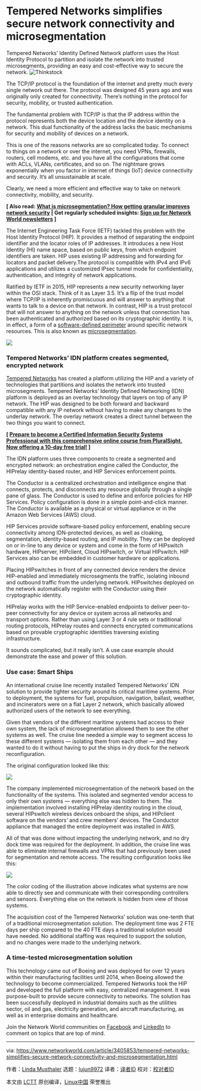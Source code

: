 [#]: collector: (lujun9972)
[#]: translator: ( )
[#]: reviewer: ( )
[#]: publisher: ( )
[#]: url: ( )
[#]: subject: (Tempered Networks simplifies secure network connectivity and microsegmentation)
[#]: via: (https://www.networkworld.com/article/3405853/tempered-networks-simplifies-secure-network-connectivity-and-microsegmentation.html)
[#]: author: (Linda Musthaler https://www.networkworld.com/author/Linda-Musthaler/)

Tempered Networks simplifies secure network connectivity and microsegmentation
======
Tempered Networks’ Identity Defined Network platform uses the Host Identity Protocol to partition and isolate the network into trusted microsegments, providing an easy and cost-effective way to secure the network.
![Thinkstock][1]

The TCP/IP protocol is the foundation of the internet and pretty much every single network out there. The protocol was designed 45 years ago and was originally only created for connectivity. There’s nothing in the protocol for security, mobility, or trusted authentication.

The fundamental problem with TCP/IP is that the IP address within the protocol represents both the device location and the device identity on a network. This dual functionality of the address lacks the basic mechanisms for security and mobility of devices on a network.

This is one of the reasons networks are so complicated today. To connect to things on a network or over the internet, you need VPNs, firewalls, routers, cell modems, etc. and you have all the configurations that come with ACLs, VLANs, certificates, and so on. The nightmare grows exponentially when you factor in internet of things (IoT) device connectivity and security. It’s all unsustainable at scale.

Clearly, we need a more efficient and effective way to take on network connectivity, mobility, and security.

**[ Also read: [What is microsegmentation? How getting granular improves network security][2] | Get regularly scheduled insights: [Sign up for Network World newsletters][3] ]**

The Internet Engineering Task Force (IETF) tackled this problem with the Host Identity Protocol (HIP). It provides a method of separating the endpoint identifier and the locator roles of IP addresses. It introduces a new Host Identity (HI) name space, based on public keys, from which endpoint identifiers are taken. HIP uses existing IP addressing and forwarding for locators and packet delivery.The protocol is compatible with IPv4 and IPv6 applications and utilizes a customized IPsec tunnel mode for confidentiality, authentication, and integrity of network applications.

Ratified by IETF in 2015, HIP represents a new security networking layer within the OSI stack. Think of it as Layer 3.5. It’s a flip of the trust model where TCP/IP is inherently promiscuous and will answer to anything that wants to talk to a device on that network. In contrast, HIP is a trust protocol that will not answer to anything on the network unless that connection has been authenticated and authorized based on its cryptographic identity. It is, in effect, a form of a [software-defined perimeter][4] around specific network resources. This is also known as [microsegmentation][5].

![][6]

### Tempered Networks’ IDN platform creates segmented, encrypted network

[Tempered Networks][7] has created a platform utilizing the HIP and a variety of technologies that partitions and isolates the network into trusted microsegments. Tempered Networks’ Identity Defined Networking (IDN) platform is deployed as an overlay technology that layers on top of any IP network. The HIP was designed to be both forward and backward compatible with any IP network without having to make any changes to the underlay network. The overlay network creates a direct tunnel between the two things you want to connect.

**[ [Prepare to become a Certified Information Security Systems Professional with this comprehensive online course from PluralSight. Now offering a 10-day free trial!][8] ]**

The IDN platform uses three components to create a segmented and encrypted network: an orchestration engine called the Conductor, the HIPrelay identity-based router, and HIP Services enforcement points.

The Conductor is a centralized orchestration and intelligence engine that connects, protects, and disconnects any resource globally through a single pane of glass. The Conductor is used to define and enforce policies for HIP Services. Policy configuration is done in a simple point-and-click manner. The Conductor is available as a physical or virtual appliance or in the Amazon Web Services (AWS) cloud.

HIP Services provide software-based policy enforcement, enabling secure connectivity among IDN-protected devices, as well as cloaking, segmentation, identity-based routing, and IP mobility. They can be deployed on or in-line to any device or system and come in the form of HIPswitch hardware, HIPserver, HIPclient, Cloud HIPswitch, or Virtual HIPswitch. HIP Services also can be embedded in customer hardware or applications.

Placing HIPswitches in front of any connected device renders the device HIP-enabled and immediately microsegments the traffic, isolating inbound and outbound traffic from the underlying network. HIPswitches deployed on the network automatically register with the Conductor using their cryptographic identity.

HIPrelay works with the HIP Service-enabled endpoints to deliver peer-to-peer connectivity for any device or system across all networks and transport options. Rather than using Layer 3 or 4 rule sets or traditional routing protocols, HIPrelay routes and connects encrypted communications based on provable cryptographic identities traversing existing infrastructure.

It sounds complicated, but it really isn’t. A use case example should demonstrate the ease and power of this solution.

### Use case: Smart Ships

An international cruise line recently installed Tempered Networks’ IDN solution to provide tighter security around its critical maritime systems. Prior to deployment, the systems for fuel, propulsion, navigation, ballast, weather, and incinerators were on a flat Layer 2 network, which basically allowed authorized users of the network to see everything.

Given that vendors of the different maritime systems had access to their own system, the lack of microsegmentation allowed them to see the other systems as well. The cruise line needed a simple way to segment access to these different systems — isolating them from each other — and they wanted to do it without having to put the ships in dry dock for the network reconfiguration.

The original configuration looked like this:

![][9]

The company implemented microsegmentation of the network based on the functionality of the systems. This isolated and segmented vendor access to only their own systems — everything else was hidden to them. The implementation involved installing HIPrelay identity routing in the cloud, several HIPswitch wireless devices onboard the ships, and HIPclient software on the vendors’ and crew members’ devices. The Conductor appliance that managed the entire deployment was installed in AWS.

All of that was done without impacting the underlying network, and no dry dock time was required for the deployment. In addition, the cruise line was able to eliminate internal firewalls and VPNs that had previously been used for segmentation and remote access. The resulting configuration looks like this:

![][10]

The color coding of the illustration above indicates what systems are now able to directly see and communicate with their corresponding controllers and sensors. Everything else on the network is hidden from view of those systems.

The acquisition cost of the Tempered Networks’ solution was one-tenth that of a traditional microsegmentation solution. The deployment time was 2 FTE days per ship compared to the 40 FTE days a traditional solution would have needed. No additional staffing was required to support the solution, and no changes were made to the underlying network.

### A time-tested microsegmentation solution

This technology came out of Boeing and was deployed for over 12 years within their manufacturing facilities until 2014, when Boeing allowed the technology to become commercialized. Tempered Networks took the HIP and developed the full platform with easy, centralized management. It was purpose-built to provide secure connectivity to networks. The solution has been successfully deployed in industrial domains such as the utilities sector, oil and gas, electricity generation, and aircraft manufacturing, as well as in enterprise domains and healthcare.

Join the Network World communities on [Facebook][11] and [LinkedIn][12] to comment on topics that are top of mind.

--------------------------------------------------------------------------------

via: https://www.networkworld.com/article/3405853/tempered-networks-simplifies-secure-network-connectivity-and-microsegmentation.html

作者：[Linda Musthaler][a]
选题：[lujun9972][b]
译者：[译者ID](https://github.com/译者ID)
校对：[校对者ID](https://github.com/校对者ID)

本文由 [LCTT](https://github.com/LCTT/TranslateProject) 原创编译，[Linux中国](https://linux.cn/) 荣誉推出

[a]: https://www.networkworld.com/author/Linda-Musthaler/
[b]: https://github.com/lujun9972
[1]: https://images.idgesg.net/images/article/2018/01/network_security_hacker_virus_crime-100745979-large.jpg
[2]: https://www.networkworld.com/article/3236448/lan-wan/what-to-consider-when-deploying-a-next-generation-firewall.html
[3]: https://www.networkworld.com/newsletters/signup.html
[4]: https://www.networkworld.com/article/3359363/software-defined-perimeter-brings-trusted-access-to-multi-cloud-applications-network-resources.html
[5]: https://www.networkworld.com/article/3247672/what-is-microsegmentation-how-getting-granular-improves-network-security.html
[6]: https://images.idgesg.net/images/article/2019/07/hip-slide-100800735-large.jpg
[7]: https://www.temperednetworks.com/
[8]: https://pluralsight.pxf.io/c/321564/424552/7490?u=https%3A%2F%2Fwww.pluralsight.com%2Fpaths%2Fcertified-information-systems-security-professional-cisspr
[9]: https://images.idgesg.net/images/article/2019/07/cruise-ship-before-100800736-large.jpg
[10]: https://images.idgesg.net/images/article/2019/07/cruise-ship-after-100800738-large.jpg
[11]: https://www.facebook.com/NetworkWorld/
[12]: https://www.linkedin.com/company/network-world
